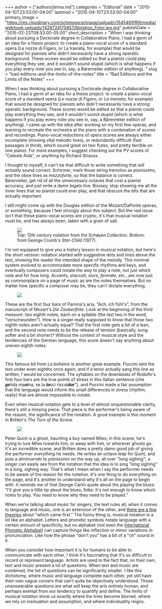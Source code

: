 +++
author = ["authors/jenna.md"]
categories = "Editorial"
date = "2015-04-10T23:53:00-04:00"
lastmod = "2015-04-10T23:53:00-04:00"
primary_image = "https://res.cloudinary.com/schmopera/image/upload/v1545409169/media/webhook-uploads/1428724175857/Notation_Fotor.jpg.jpg"
publishDate = "2015-02-23T08:53:00-05:00"
short_description = "When I was thinking about pursuing a Doctorate degree in Collaborative Piano, I had a germ of an idea for a thesis project: to create a piano-vocal score of a standard opera (Le nozze di Figaro, or La traviata, for example) that would be designed for pianists who didn’t necessarily have a strong operatic background. These scores would be edited so that a pianist could play everything they see, and it wouldn’t sound stupid (which is what happens if you play every note you see in, say, a Bärenreiter edition of anything). "
slug = "bad-editions-and-the-limits-of-the-notes"
title = "Bad Editions and the Limits of the Notes"
+++

<p>
	When I was thinking about pursuing a Doctorate degree in Collaborative Piano, I had a germ of an idea for a thesis project: to create a piano-vocal score of a standard opera (<em>Le nozze di Figaro</em>, or <em>La traviata</em>, for example) that would be designed for pianists who didn't necessarily have a strong operatic background. These scores would be edited so that a pianist could play everything they see, and it wouldn't sound stupid (which is what happens if you play every note you see in, say, a Bärenreiter edition of anything). I came up with the idea after working on my first few operas, and learning to recreate the orchestra at the piano with a combination of scores and recordings. Piano-vocal reductions of opera scores are always either incomplete (missing vital melodic lines), or redundantly difficult (fast passages in thirds, which sound great on two flutes, and pretty terrible on one piano). For more examples, I suggest checking out the PV scores of "Celeste Aida", or anything by Richard Strauss.
</p>
<p>
	I thought to myself, it can't be that difficult to write something that will <em>actually</em> sound correct. Schirmer, mark those string tremolos as <em>pianissimo</em>, and the oboe lines as <em>mezzoforte</em>, so that the balance is correct. Bärenreiter, get rid of all the unnecessary octaves that cost a pianist accuracy, and just write a damn legato line. Boosey, stop showing me all the inner lines that no pianist could ever play, and that obscure the bits that are actually important.
</p>
<p>
	I still might come up with the Douglas edition of the Mozart/DaPonte operas, or something, because I feel strongly about this subject. But the real issue isn't that these piano-vocal scores are cryptic, it's that musical notation must be, and has always been, taken with a grain of salt.
</p>
<figure data-type="image"><a href="https://res.cloudinary.com/schmopera/image/upload/v1545409169/media/webhook-uploads/1428724253039/early-music-notation_Fotor_Collage.jpg"><img data-resize-src="http://lh3.googleusercontent.com/IPaei0MLxTC3D8j8-_xs5VKYpdKEeklNGDhdwxYRersVByotAmK2Rvn2sbE9koKY1i4MxksqUzGFYnvIO8ptLpd1qMq8" src="http://lh3.googleusercontent.com/IPaei0MLxTC3D8j8-_xs5VKYpdKEeklNGDhdwxYRersVByotAmK2Rvn2sbE9koKY1i4MxksqUzGFYnvIO8ptLpd1qMq8=s1200"></a><figcaption>Top: 12th century notation from the Schøyen Collection. Bottom: from George Crumb's <em>Star-Child</em> (1977).</figcaption></figure>
<p>
	I'm not equipped to give you a history lesson in musical notation, but here's the short version: notation started with suggestive dots and lines above the text, showing the reader the intended shape of the melody. This minimal system evolved to accommodate more specific rhythms and keys, and eventually composers could notate the <em>way</em> to play a note, not just which note and for how long. Accents, <em>staccati</em>, slurs, <em>fermate</em>, etc., are now just as commonplace on a page of music as are the notes themselves. But no matter how specific a composer may be, they can't dictate everything.
</p>
<figure data-type="image"><a href="https://res.cloudinary.com/schmopera/image/upload/v1545409169/media/webhook-uploads/1428724323278/Screen-Shot-2015-02-22-at-2.11.30-PM.png"><img data-resize-src="http://lh3.googleusercontent.com/pUAfNpJfkmWUH4s1Eb40voxJ1kf_OFjyXKO262RjYPAVVKewvxZZE_58Bawkx8NWh51dwlhkzGg6cnQ-xJkveJpDSgM" src="http://lh3.googleusercontent.com/pUAfNpJfkmWUH4s1Eb40voxJ1kf_OFjyXKO262RjYPAVVKewvxZZE_58Bawkx8NWh51dwlhkzGg6cnQ-xJkveJpDSgM=s1200"></a></figure>
<p>
	These are the first four bars of Pamina's aria, "Ach, ich fühl's", from the manuscript of Mozart's <em>Die Zauberflöte</em>. Look at the beginning of the third measure: two eighth notes, each on a syllable (the last two in the word, "verschwunden"). How is a singer really supposed to know that those two eighth notes aren't actually equal? That the first note gets a bit of a lean, and the second note needs to be the release of tension (basically, sung softer and a bit shorter)? Without the context of musical style and the tendencies of the German language, this score doesn't say anything about uneven eighth notes.
</p>
<figure data-type="image"><a href="https://res.cloudinary.com/schmopera/image/upload/v1545409169/media/webhook-uploads/1428724353434/CheGelida.jpg"><img data-resize-src="http://lh3.googleusercontent.com/xhgl82A7XEQwbXG6Q0gAbW8bNFd2NR0nWXtCGYz_-WcA_JmHKUjKzgRZk_xSJHakTTvCbYuC5pIwe-EoW6BhhmOBbCZM" src="http://lh3.googleusercontent.com/xhgl82A7XEQwbXG6Q0gAbW8bNFd2NR0nWXtCGYz_-WcA_JmHKUjKzgRZk_xSJHakTTvCbYuC5pIwe-EoW6BhhmOBbCZM=s1200"></a></figure>
<p>
	This famous bit from <em>La bohème </em>is another great example. Puccini sets the text under even eighths once again, and if a tenor actually sang this line as written, I would be concerned. The syllables on the downbeats of Rodolfo's first four bars are the true points of stress in this Italian sentence (che <strong><em data-redactor-tag="em">ge</em></strong>lida ma<strong><em data-redactor-tag="em">ni</em></strong>na, se la <em><strong data-redactor-tag="strong">la</strong></em>sci riscal<strong><em data-redactor-tag="em">dar</em></strong>"), and Puccini made a fair assumption that the language would inform the small differences in stress (rhythm, really) that are almost impossible to notate.
</p>
<p>
	Even when musical notation gets to a level of almost unquestionable clarity, there's still a missing piece. That piece is the performer's being aware of the reason, the significance of the notation. A good example is this moment in Britten's <em>The Turn of the Screw</em>.
</p>
<figure data-type="image"><a href="https://res.cloudinary.com/schmopera/image/upload/v1545409169/media/webhook-uploads/1428724386022/Screen-Shot-2015-02-22-at-9.50.30-PM-1024x130.png"><img data-resize-src="http://lh3.googleusercontent.com/a5NavIJDeXOzJ8tPEbHQF5F6ZB8B34Lg_AdFpTL2B7apUG9-OacbFtU4e0DrjiV5yzXUlXQFk2MrNsCguyRnKsfDvePi" src="http://lh3.googleusercontent.com/a5NavIJDeXOzJ8tPEbHQF5F6ZB8B34Lg_AdFpTL2B7apUG9-OacbFtU4e0DrjiV5yzXUlXQFk2MrNsCguyRnKsfDvePi=s1200"></a></figure>
<p>
	Peter Quint is a ghost, haunting a boy named Miles; in this scene, he's trying to lure Miles towards him, or away with him, or wherever ghosts go. It's an incredible scene, and Britten does a pretty damn good job of giving the performer <em>everything</em> he needs. He writes an octave leap for Quint, and puts a <em>diminuendo</em> to <em>pianissimo</em> on the way up, all over "long sighing"; a singer can easily see from the notation that the idea is to sing "long sighing" in a long, sighing way. That's what I mean when I say the performer needs to be aware of the reason for the notation. It's one thing to do everything on the page, and it's another to understand why it's all on the page to begin with. It reminds me of that George Carlin quote about the playing the blues: "I'll give you a little tip about the blues, folks: it's not enough to know which notes to play. You need to know why they need to be played."
</p>
<p>
	When we're talking about music for singers, the text rules all; when it comes to language and music, one is an extension of the other, and <a href="https://www.psychologytoday.com/blog/your-musical-self/201209/which-came-first-music-or-language" target="_blank">there are a few theories</a> about "which came first." The funny thing is, musical notation is a lot like an alphabet. Letters and phonetic symbols notate language with a certain amount of specificity, but no alphabet (not even the <a href="http://en.wikipedia.org/wiki/International_Phonetic_Alphabet" target="_blank">International Phonetic Alphabet</a>) can capture things like inflection or minor variations in pronunciation. Like how the phrase "don't you" has a bit of a "ch" sound in it.
</p>
<p>
	When you consider how important it is for humans to be able to communicate with each other, I think it's fascinating that it's so difficult to record or represent language. Artists are used to the fact that, on their own, text and music present a lot of questions. When text and music are combined, the list of questions can be significantly smaller. I like this dichotomy, where music and language complete each other, yet still have their own vague corners that can't quite be objectively understood. Those unanswerable questions are what will keep the arts entirely human, and perhaps exempt from our tendency to quantify and define. The limits of musical notation show us exactly where the lines become blurred, where we rely on insinuation and assumption, and where individuality reigns.
</p>
